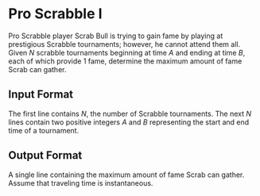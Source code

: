 
# Pro Scrabble I

Pro Scrabble player Scrab Bull is trying to gain fame by playing at prestigious Scrabble tournaments; however, he cannot attend them all. Given $N$ scrabble tournaments beginning at time $A$ and ending at time $B$, each of which provide $1$ fame, determine the maximum amount of fame Scrab can gather.

## Input Format

The first line contains $N$, the number of Scrabble tournaments. The next $N$ lines contain two positive integers $A$ and $B$ representing the start and end time of a tournament.

## Output Format

A single line containing the maximum amount of fame Scrab can gather. Assume that traveling time is instantaneous.
